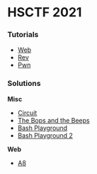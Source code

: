 # HSCTF 2021

### Tutorials

* [Web](tutorial/web-tutorial.md)
* [Rev](tutorial/rev.pdf)
* [Pwn](tutorial/pwn.md)

### Solutions

**Misc**

* [Circuit](misc/circuit/SOLUTION.md)
* [The Bops and the Beeps](misc/the-bops-and-the-beeps/SOLUTION.md)
* [Bash Playground](misc/bash-playground/SOLUTION.md)
* [Bash Playground 2](misc/bash-playground-2/SOLUTION.md)

**Web**

* [A8](web/a8/solve.py)
